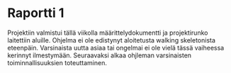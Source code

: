 # Raportti 1

Projektiin valmistui tällä viikolla määrittelydokumentti ja projektirunko laitettiin aluille. Ohjelma ei ole edistynyt aloitetusta walking skeletonista eteenpäin. Varsinaista uutta asiaa tai ongelmai ei ole vielä tässä vaiheessa kerinnyt ilmestymään. Seuraavaksi alkaa ohjleman varsinaisten toiminnallisuuksien toteuttaminen. 
